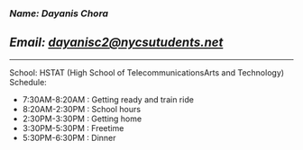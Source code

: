 ### _**Name: Dayanis Chora**_
## _**Email: dayanisc2@nycsutudents.net**_
---
School: HSTAT (High School of TelecommunicationsArts and Technology)
Schedule:
* 7:30AM-8:20AM : Getting ready and train ride
* 8:20AM-2:30PM : School hours
* 2:30PM-3:30PM : Getting home
* 3:30PM-5:30PM : Freetime
* 5:30PM-6:30PM : Dinner
